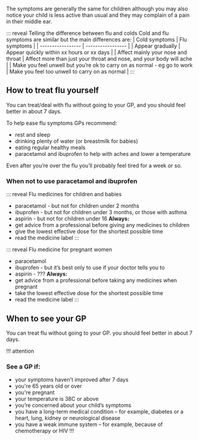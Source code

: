 The symptoms are generally the same for children although you may also notice your child is less active than usual and they may complain of a pain in their middle ear.

::: reveal Telling the difference between flu and colds
  Cold and flu symptoms are similar but the main differences are:
  | Cold symptoms     | Flu symptoms      |
  | ----------------- | ----------------- |
  | Appear gradually  | Appear quickly within xx hours or xx days |
  | Affect mainly your nose and throat | Affect more than just your throat and nose, and your body will ache |
  | Make you feel unwell but you’re ok to carry on as normal - eg go to work | Make you feel too unwell to carry on as normal |
:::

## How to treat flu yourself

You can treat/deal with flu without going to your GP, and you should feel better in about 7 days.

To help ease flu symptoms GPs recommend:

* rest and sleep
* drinking plenty of water (or breastmilk for babies)
* eating regular healthy meals
* paracetamol and ibuprofen to help with aches and lower a temperature

Even after you’re over the flu you’ll probably feel tired for a week or so.

### When not to use paracetamol and ibuprofen

::: reveal Flu medicines for children and babies
  * paracetamol - but not for children under 2 months
  * ibuprofen - but not for children under 3 months, or those with asthma
  * aspirin - but not for children under 16
  **Always:**
  * get advice from a professional before giving any medicines to children
  * give the lowest effective dose for the shortest possible time
  * read the medicine label
:::

::: reveal Flu medicine for pregnant women
  * paracetamol
  * ibuprofen - but it’s best only to use if your doctor tells you to
  * aspirin - ???
  **Always:**
  * get advice from a professional before taking any medicines when pregnant
  * take the lowest effective dose for the shortest possible time
  * read the medicine label
:::

## When to see your GP

You can treat flu without going to your GP. you should feel better in about 7 days.

!!! attention
  ### See a GP if: 
  * your symptoms haven't improved after 7 days
  * you're 65 years old or over
  * you're pregnant
  * your temperature is 38C or above
  * you’re concerned about your child’s symptoms
  * you have a long-term medical condition – for example, diabetes or a heart, lung, kidney or neurological disease
  * you have a weak immune system – for example, because of chemotherapy or HIV
!!!